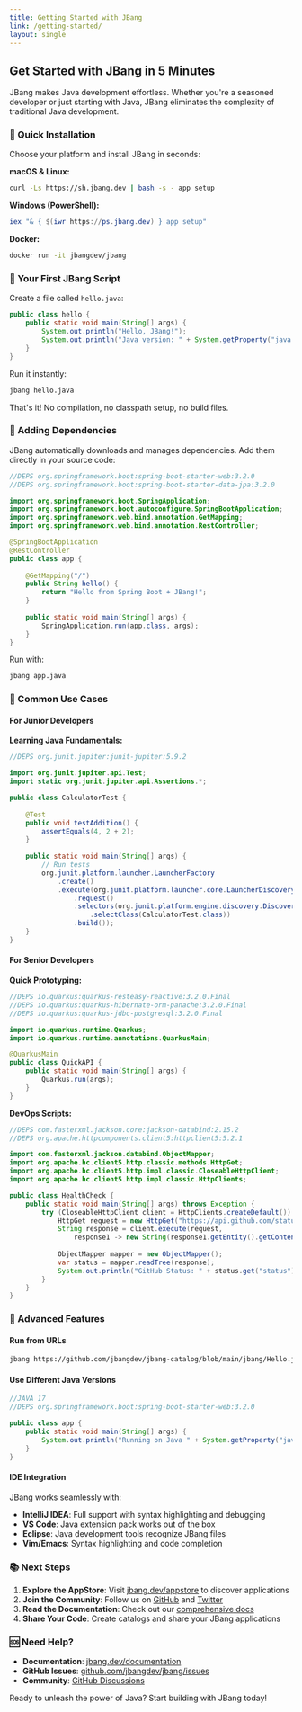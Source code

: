 ```yaml
---
title: Getting Started with JBang
link: /getting-started/
layout: single
---
```


## Get Started with JBang in 5 Minutes

JBang makes Java development effortless. Whether you're a seasoned developer or just starting with Java, JBang eliminates the complexity of traditional Java development.

### 🚀 Quick Installation

Choose your platform and install JBang in seconds:

**macOS & Linux:**
```bash
curl -Ls https://sh.jbang.dev | bash -s - app setup
```

**Windows (PowerShell):**
```powershell
iex "& { $(iwr https://ps.jbang.dev) } app setup"
```

**Docker:**
```bash
docker run -it jbangdev/jbang
```

### 📝 Your First JBang Script

Create a file called `hello.java`:

```java
public class hello {
    public static void main(String[] args) {
        System.out.println("Hello, JBang!");
        System.out.println("Java version: " + System.getProperty("java.version"));
    }
}
```

Run it instantly:
```bash
jbang hello.java
```

That's it! No compilation, no classpath setup, no build files.

### 🔧 Adding Dependencies

JBang automatically downloads and manages dependencies. Add them directly in your source code:

```java
//DEPS org.springframework.boot:spring-boot-starter-web:3.2.0
//DEPS org.springframework.boot:spring-boot-starter-data-jpa:3.2.0

import org.springframework.boot.SpringApplication;
import org.springframework.boot.autoconfigure.SpringBootApplication;
import org.springframework.web.bind.annotation.GetMapping;
import org.springframework.web.bind.annotation.RestController;

@SpringBootApplication
@RestController
public class app {
    
    @GetMapping("/")
    public String hello() {
        return "Hello from Spring Boot + JBang!";
    }
    
    public static void main(String[] args) {
        SpringApplication.run(app.class, args);
    }
}
```

Run with:
```bash
jbang app.java
```

### 🎯 Common Use Cases

#### For Junior Developers

**Learning Java Fundamentals:**
```java
//DEPS org.junit.jupiter:junit-jupiter:5.9.2

import org.junit.jupiter.api.Test;
import static org.junit.jupiter.api.Assertions.*;

public class CalculatorTest {
    
    @Test
    public void testAddition() {
        assertEquals(4, 2 + 2);
    }
    
    public static void main(String[] args) {
        // Run tests
        org.junit.platform.launcher.LauncherFactory
            .create()
            .execute(org.junit.platform.launcher.core.LauncherDiscoveryRequestBuilder
                .request()
                .selectors(org.junit.platform.engine.discovery.DiscoverySelectors
                    .selectClass(CalculatorTest.class))
                .build());
    }
}
```

#### For Senior Developers

**Quick Prototyping:**
```java
//DEPS io.quarkus:quarkus-resteasy-reactive:3.2.0.Final
//DEPS io.quarkus:quarkus-hibernate-orm-panache:3.2.0.Final
//DEPS io.quarkus:quarkus-jdbc-postgresql:3.2.0.Final

import io.quarkus.runtime.Quarkus;
import io.quarkus.runtime.annotations.QuarkusMain;

@QuarkusMain
public class QuickAPI {
    public static void main(String[] args) {
        Quarkus.run(args);
    }
}
```

**DevOps Scripts:**
```java
//DEPS com.fasterxml.jackson.core:jackson-databind:2.15.2
//DEPS org.apache.httpcomponents.client5:httpclient5:5.2.1

import com.fasterxml.jackson.databind.ObjectMapper;
import org.apache.hc.client5.http.classic.methods.HttpGet;
import org.apache.hc.client5.http.impl.classic.CloseableHttpClient;
import org.apache.hc.client5.http.impl.classic.HttpClients;

public class HealthCheck {
    public static void main(String[] args) throws Exception {
        try (CloseableHttpClient client = HttpClients.createDefault()) {
            HttpGet request = new HttpGet("https://api.github.com/status");
            String response = client.execute(request, 
                response1 -> new String(response1.getEntity().getContent().readAllBytes()));
            
            ObjectMapper mapper = new ObjectMapper();
            var status = mapper.readTree(response);
            System.out.println("GitHub Status: " + status.get("status").get("description"));
        }
    }
}
```

### 🌟 Advanced Features

#### Run from URLs
```bash
jbang https://github.com/jbangdev/jbang-catalog/blob/main/jbang/Hello.java
```

#### Use Different Java Versions
```java
//JAVA 17
//DEPS org.springframework.boot:spring-boot-starter-web:3.2.0

public class app {
    public static void main(String[] args) {
        System.out.println("Running on Java " + System.getProperty("java.version"));
    }
}
```

#### IDE Integration
JBang works seamlessly with:
- **IntelliJ IDEA**: Full support with syntax highlighting and debugging
- **VS Code**: Java extension pack works out of the box
- **Eclipse**: Java development tools recognize JBang files
- **Vim/Emacs**: Syntax highlighting and code completion

### 📚 Next Steps

1. **Explore the AppStore**: Visit [jbang.dev/appstore](/appstore/) to discover applications
2. **Join the Community**: Follow us on [GitHub](https://github.com/jbangdev) and [Twitter](https://twitter.com/jbangdev)
3. **Read the Documentation**: Check out our [comprehensive docs](/documentation)
4. **Share Your Code**: Create catalogs and share your JBang applications

### 🆘 Need Help?

- **Documentation**: [jbang.dev/documentation](/documentation)
- **GitHub Issues**: [github.com/jbangdev/jbang/issues](https://github.com/jbangdev/jbang/issues)
- **Community**: [GitHub Discussions](https://github.com/jbangdev/jbang/discussions)

Ready to unleash the power of Java? Start building with JBang today!


